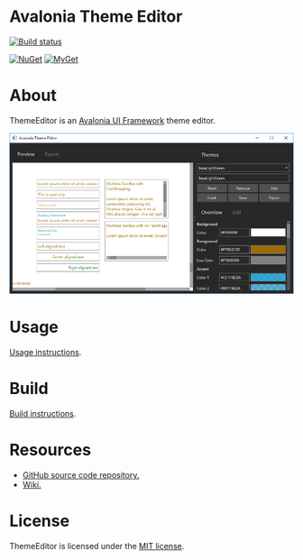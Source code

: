 # Avalonia Theme Editor

[![Build status](https://dev.azure.com/wieslawsoltes/ThemeEditor/_apis/build/status/ThemeEditor)](https://dev.azure.com/wieslawsoltes/ThemeEditor/_build/latest?definitionId=20)

[![NuGet](https://img.shields.io/nuget/v/ThemeEditor.ViewModels.svg)](https://www.nuget.org/packages/ThemeEditor.ViewModels) [![MyGet](https://img.shields.io/myget/themeeditor-nightly/vpre/ThemeEditor.ViewModels.svg?label=myget)](https://www.myget.org/gallery/themeeditor-nightly) 

# About

ThemeEditor is an [Avalonia UI Framework](http://avaloniaui.net/) theme editor.

[![ThemeEditor](images/ThemeEditor.png)](images/ThemeEditor.png)

# Usage

[Usage instructions](https://github.com/wieslawsoltes/ThemeEditor/wiki/Usage).

# Build

[Build instructions](https://github.com/wieslawsoltes/ThemeEditor/wiki/Build).

# Resources

* [GitHub source code repository.](https://github.com/wieslawsoltes/ThemeEditor)
* [Wiki.](https://github.com/wieslawsoltes/ThemeEditor/wiki)

# License

ThemeEditor is licensed under the [MIT license](LICENSE.TXT).
